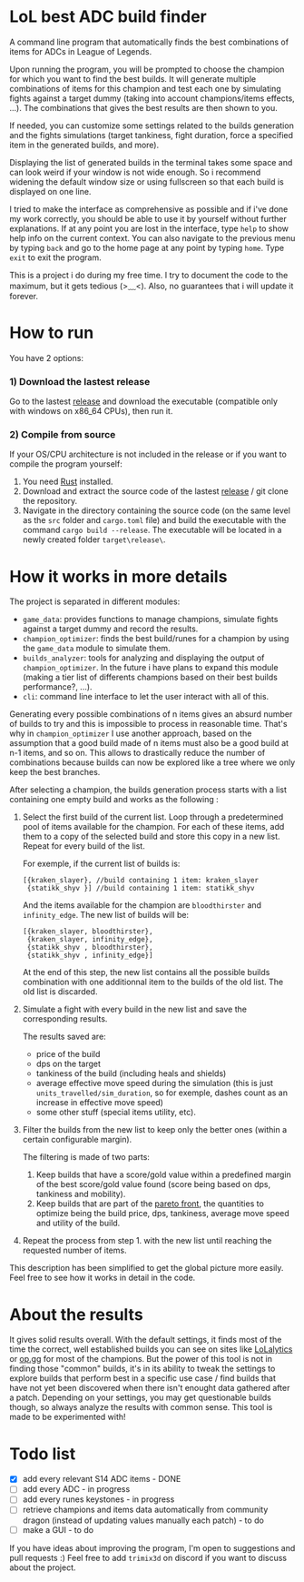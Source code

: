 # LoL best ADC build finder

A command line program that automatically finds the best combinations of items for ADCs in League of Legends.

Upon running the program, you will be prompted to choose the champion for which you want to find the best builds. It will generate multiple combinations of items for this champion and test each one by simulating fights against a target dummy (taking into account champions/items effects, ...). The combinations that gives the best results are then shown to you.

If needed, you can customize some settings related to the builds generation and the fights simulations (target tankiness, fight duration, force a specified item in the generated builds, and more).

Displaying the list of generated builds in the terminal takes some space and can look weird if your window is not wide enough. So i recommend widening the default window size or using fullscreen so that each build is displayed on one line.

I tried to make the interface as comprehensive as possible and if i've done my work correctly, you should be able to use it by yourself without further explanations. If at any point you are lost in the interface, type `help` to show help info on the current context. You can also navigate to the previous menu by typing `back` and go to the home page at any point by typing `home`. Type `exit` to exit the program.

This is a project i do during my free time. I try to document the code to the maximum, but it gets tedious (>﹏<). Also, no guarantees that i will update it forever.


# How to run

You have 2 options:

### 1) Download the lastest release

Go to the lastest [release](https://github.com/trimix3d/lol_best_adc_build_finder/releases) and download the executable (compatible only with windows on x86_64 CPUs), then run it.

### 2) Compile from source

If your OS/CPU architecture is not included in the release or if you want to compile the program yourself:

1. You need [Rust](https://www.rust-lang.org/tools/install) installed.
2. Download and extract the source code of the lastest [release](https://github.com/trimix3d/lol_best_adc_build_finder/releases) / git clone the repository.
3. Navigate in the directory containing the source code (on the same level as the `src` folder and `cargo.toml` file) and build the executable with the command ```cargo build --release```. The executable will be located in a newly created folder `target\release\`.


# How it works in more details

The project is separated in different modules:
- `game_data`: provides functions to manage champions, simulate fights against a target dummy and record the results.
- `champion_optimizer`: finds the best build/runes for a champion by using the `game_data` module to simulate them.
- `builds_analyzer`: tools for analyzing and displaying the output of `champion_optimizer`. In the future i have plans to expand this module (making a tier list of differents champions based on their best builds performance?, ...).
- `cli`: command line interface to let the user interact with all of this.

Generating every possible combinations of n items gives an absurd number of builds to try and this is impossible to process in reasonable time. That's why in `champion_optimizer` I use another approach, based on the assumption that a good build made of n items must also be a good build at n-1 items, and so on. This allows to drastically reduce the number of combinations because builds can now be explored like a tree where we only keep the best branches.

After selecting a champion, the builds generation process starts with a list containing one empty build and works as the following :

1. Select the first build of the current list. Loop through a predetermined pool of items available for the champion. For each of these items, add them to a copy of the selected build and store this copy in a new list. Repeat for every build of the list.

    For exemple, if the current list of builds is:
    ```
    [{kraken_slayer}, //build containing 1 item: kraken_slayer
     {statikk_shyv }] //build containing 1 item: statikk_shyv
    ```
    And the items available for the champion are `bloodthirster` and `infinity_edge`.
    The new list of builds will be:
    ```
    [{kraken_slayer, bloodthirster},
     {kraken_slayer, infinity_edge},
     {statikk_shyv , bloodthirster},
     {statikk_shyv , infinity_edge}]
    ```
    At the end of this step, the new list contains all the possible builds combination with one additionnal item to the builds of the old list. The old list is discarded.

2. Simulate a fight with every build in the new list and save the corresponding results.

    The results saved are:
    - price of the build
    - dps on the target
    - tankiness of the build (including heals and shields)
    - average effective move speed during the simulation (this is just `units_travelled/sim_duration`, so for exemple, dashes count as an increase in effective move speed)
    - some other stuff (special items utility, etc).

3. Filter the builds from the new list to keep only the better ones (within a certain configurable margin).

    The filtering is made of two parts:

    1. Keep builds that have a score/gold value within a predefined margin of the best score/gold value found (score being based on dps, tankiness and mobility).
    2. Keep builds that are part of the [pareto front](https://en.wikipedia.org/wiki/Pareto_front), the quantities to optimize being the build price, dps, tankiness, average move speed and utility of the build.

4. Repeat the process from step 1. with the new list until reaching the requested number of items.

This description has been simplified to get the global picture more easily. Feel free to see how it works in detail in the code.


# About the results

It gives solid results overall. With the default settings, it finds most of the time the correct, well established builds you can see on sites like [LoLalytics](https://lolalytics.com/) or [op.gg](https://www.op.gg/) for most of the champions.
But the power of this tool is not in finding those "common" builds, it's in its ability to tweak the settings to explore builds that perform best in a specific use case / find builds that have not yet been discovered when there isn't enought data gathered after a patch.
Depending on your settings, you may get questionable builds though, so always analyze the results with common sense. This tool is made to be experimented with!


# Todo list

- [x] add every relevant S14 ADC items - DONE
- [ ] add every ADC - in progress
- [ ] add every runes keystones - in progress
- [ ] retrieve champions and items data automatically from community dragon (instead of updating values manually each patch) - to do
- [ ] make a GUI - to do

If you have ideas about improving the program, I'm open to suggestions and pull requests :)
Feel free to add `trimix3d` on discord if you want to discuss about the project.
